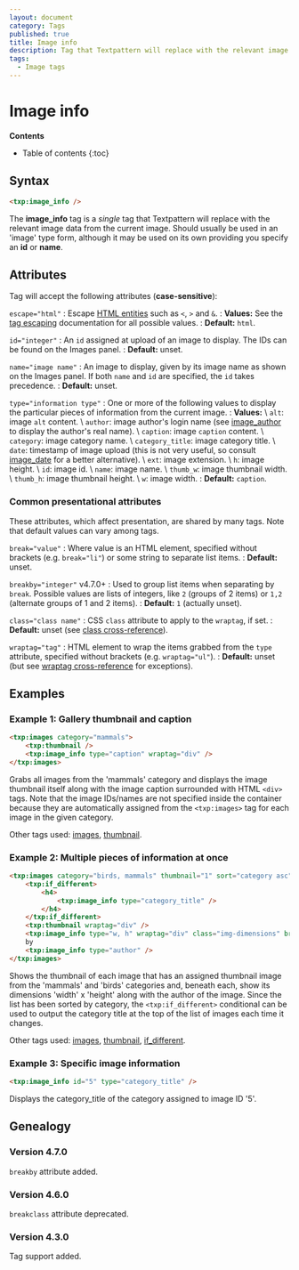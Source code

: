```yaml
---
layout: document
category: Tags
published: true
title: Image info
description: Tag that Textpattern will replace with the relevant image data from the current image.
tags:
  - Image tags
---
```


# Image info

**Contents**

* Table of contents
{:toc}

## Syntax

~~~ html
<txp:image_info />
~~~

The **image_info** tag is a *single* tag that Textpattern will replace with the relevant image data from the current image. Should usually be used in an 'image' type form, although it may be used on its own providing you specify an **id** or **name**.

## Attributes

Tag will accept the following attributes (**case-sensitive**):

`escape="html"`
: Escape [HTML entities](https://developer.mozilla.org/en-US/docs/Glossary/Entity) such as `<`, `>` and `&`.
: **Values:** See the [tag escaping](/tags/learning/#tag-escaping) documentation for all possible values.
: **Default:** `html`.

`id="integer"`
: An `id` assigned at upload of an image to display. The IDs can be found on the Images panel.
: **Default:** unset.

`name="image name"`
: An image to display, given by its image name as shown on the Images panel. If both `name` and `id` are specified, the `id` takes precedence.
: **Default:** unset.

`type="information type"`
: One or more of the following values to display the particular pieces of information from the current image.
: **Values:** \\
`alt`: image `alt` content. \\
`author`: image author's login name (see [image_author](/tags/image_author) to display the author's real name). \\
`caption`: image `caption` content. \\
`category`: image category name. \\
`category_title`: image category title. \\
`date`: timestamp of image upload (this is not very useful, so consult [image_date](/tags/image_date) for a better alternative). \\
`ext`: image extension. \\
`h`: image height. \\
`id`: image id. \\
`name`: image name. \\
`thumb_w`: image thumbnail width. \\
`thumb_h`: image thumbnail height. \\
`w`: image width.
: **Default:** `caption`.

### Common presentational attributes

These attributes, which affect presentation, are shared by many tags. Note that default values can vary among tags.

`break="value"`
: Where value is an HTML element, specified without brackets (e.g. `break="li"`) or some string to separate list items.
: **Default:** unset.

`breakby="integer"` <span class="footnote warning">v4.7.0+</span>
: Used to group list items when separating by `break`. Possible values are lists of integers, like `2` (groups of 2 items) or `1,2` (alternate groups of 1 and 2 items).
: **Default:** `1` (actually unset).

`class="class name"`
: CSS `class` attribute to apply to the `wraptag`, if set.
: **Default:** unset (see [class cross-reference](/tags/tag-attributes-cross-reference#class)).

`wraptag="tag"`
: HTML element to wrap the items grabbed from the `type` attribute, specified without brackets (e.g. `wraptag="ul"`).
: **Default:** unset (but see [wraptag cross-reference](/tags/tag-attributes-cross-reference#wraptag) for exceptions).

## Examples

### Example 1: Gallery thumbnail and caption

~~~ html
<txp:images category="mammals">
    <txp:thumbnail />
    <txp:image_info type="caption" wraptag="div" />
</txp:images>
~~~

Grabs all images from the 'mammals' category and displays the image thumbnail itself along with the image caption surrounded with HTML `<div>` tags. Note that the image IDs/names are not specified inside the container because they are automatically assigned from the `<txp:images>` tag for each image in the given category.

Other tags used: [images](/tags/images), [thumbnail](/tags/thumbnail).

### Example 2: Multiple pieces of information at once

~~~ html
<txp:images category="birds, mammals" thumbnail="1" sort="category asc">
    <txp:if_different>
        <h4>
            <txp:image_info type="category_title" />
        </h4>
    </txp:if_different>
    <txp:thumbnail wraptag="div" />
    <txp:image_info type="w, h" wraptag="div" class="img-dimensions" break=" x " />
    by
    <txp:image_info type="author" />
</txp:images>
~~~

Shows the thumbnail of each image that has an assigned thumbnail image from the 'mammals' and 'birds' categories and, beneath each, show its dimensions 'width' x 'height' along with the author of the image. Since the list has been sorted by category, the `<txp:if_different>` conditional can be used to output the category title at the top of the list of images each time it changes.

Other tags used: [images](/tags/images), [thumbnail](/tags/thumbnail), [if_different](/tags/if_different).

### Example 3: Specific image information

~~~ html
<txp:image_info id="5" type="category_title" />
~~~

Displays the category_title of the category assigned to image ID '5'.

## Genealogy

### Version 4.7.0

`breakby` attribute added.

### Version 4.6.0

`breakclass` attribute deprecated.

### Version 4.3.0

Tag support added.
